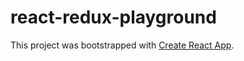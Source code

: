 # react-redux-playground

This project was bootstrapped with [Create React App](https://github.com/facebookincubator/create-react-app).

